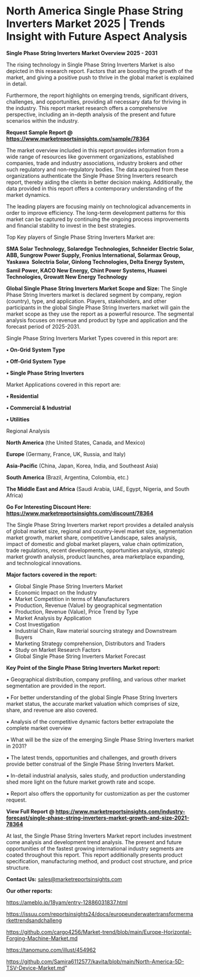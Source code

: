 # North America Single Phase String Inverters Market 2025 | Trends Insight with Future Aspect Analysis

<Strong> Single Phase String Inverters Market Overview 2025 - 2031</strong>

The rising technology in Single Phase String Inverters Market is also depicted in this research report. Factors that are boosting the growth of the market, and giving a positive push to thrive in the global market is explained in detail.

Furthermore, the report highlights on emerging trends, significant drivers, challenges, and opportunities, providing all necessary data for thriving in the industry. This report market research offers a comprehensive perspective, including an in-depth analysis of the present and future scenarios within the industry.

<strong>Request Sample Report @ <a href=https://www.marketreportsinsights.com/sample/78364>https://www.marketreportsinsights.com/sample/78364</a></strong>

The market overview included in this report provides information from a wide range of resources like government organizations, established companies, trade and industry associations, industry brokers and other such regulatory and non-regulatory bodies. The data acquired from these organizations authenticate the Single Phase String Inverters research report, thereby aiding the clients in better decision making. Additionally, the data provided in this report offers a contemporary understanding of the market dynamics.

The leading players are focusing mainly on technological advancements in order to improve efficiency. The long-term development patterns for this market can be captured by continuing the ongoing process improvements and financial stability to invest in the best strategies.

Top Key players of Single Phase String Inverters Market are:

<strong>SMA Solar Technology, Solaredge Technologies, Schneider Electric Solar, ABB, Sungrow Power Supply, Fronius International, Solarmax Group, Yaskawa  Solectria Solar, Ginlong Technologies, Delta Energy System, Samil Power, KACO New Energy, Chint Power Systems, Huawei Technologies, Growatt New Energy Technology</strong>

<strong><b>Global Single Phase String Inverters Market Scope and Size:</b></strong>
The Single Phase String Inverters market is declared segment by company, region (country), type, and application. Players, stakeholders, and other participants in the global Single Phase String Inverters market will gain the market scope as they use the report as a powerful resource. The segmental analysis focuses on revenue and product by type and application and the forecast period of 2025-2031.

Single Phase String Inverters Market Types covered in this report are:

<strong>• On-Grid System Type

• Off-Grid System Type

• Single Phase String Inverters</strong>

Market Applications covered in this report are:

<strong>• Residential

• Commercial & Industrial

• Utilities</strong> 

Regional Analysis

<strong>North America</strong> (the United States, Canada, and Mexico)

<strong>Europe</strong> (Germany, France, UK, Russia, and Italy)

<strong>Asia-Pacific</strong> (China, Japan, Korea, India, and Southeast Asia)

<strong>South America</strong> (Brazil, Argentina, Colombia, etc.)

<strong>The Middle East and Africa</strong> (Saudi Arabia, UAE, Egypt, Nigeria, and South Africa)

<strong>Go For Interesting Discount Here: <a href=https://www.marketreportsinsights.com/discount/78364>https://www.marketreportsinsights.com/discount/78364</a></strong>

The Single Phase String Inverters market report provides a detailed analysis of global market size, regional and country-level market size, segmentation market growth, market share, competitive Landscape, sales analysis, impact of domestic and global market players, value chain optimization, trade regulations, recent developments, opportunities analysis, strategic market growth analysis, product launches, area marketplace expanding, and technological innovations.

<strong><b>Major factors covered in the report:</b></strong>
<ul>
  <li>Global Single Phase String Inverters Market </li>
  <li>Economic Impact on the Industry</li>
  <li>Market Competition in terms of Manufacturers</li>
  <li>Production, Revenue (Value) by geographical segmentation</li>
  <li>Production, Revenue (Value), Price Trend by Type</li>
  <li>Market Analysis by Application</li>
  <li>Cost Investigation</li>
  <li>Industrial Chain, Raw material sourcing strategy and Downstream Buyers</li>
  <li>Marketing Strategy comprehension, Distributors and Traders</li>
  <li>Study on Market Research Factors</li>
  <li>Global Single Phase String Inverters Market Forecast</li>
</ul>

<strong><b>Key Point of the Single Phase String Inverters Market report:</b></strong>

• Geographical distribution, company profiling, and various other market segmentation are provided in the report.

• For better understanding of the global Single Phase String Inverters market status, the accurate market valuation which comprises of size, share, and revenue are also covered.

• Analysis of the competitive dynamic factors better extrapolate the complete market overview

• What will be the size of the emerging Single Phase String Inverters market in 2031?

• The latest trends, opportunities and challenges, and growth drivers provide better construal of the Single Phase String Inverters Market.

• In-detail industrial analysis, sales study, and production understanding shed more light on the future market growth rate and scope.

• Report also offers the opportunity for customization as per the customer request.

<strong><b>View Full Report @ <a href=https://www.marketreportsinsights.com/industry-forecast/single-phase-string-inverters-market-growth-and-size-2021-78364>https://www.marketreportsinsights.com/industry-forecast/single-phase-string-inverters-market-growth-and-size-2021-78364</a></b></strong>


At last, the Single Phase String Inverters Market report includes investment come analysis and development trend analysis. The present and future opportunities of the fastest growing international industry segments are coated throughout this report. This report additionally presents product specification, manufacturing method, and product cost structure, and price structure.

<strong>Contact Us:</strong>
sales@marketreportsinsights.com

<strong>Our other reports:</strong>

<a href=https://ameblo.jp/18yam/entry-12886031837.html>https://ameblo.jp/18yam/entry-12886031837.html</a>

<a href=https://issuu.com/reportsinsights24/docs/europeunderwatertransformermarkettrendsandchalleng>https://issuu.com/reportsinsights24/docs/europeunderwatertransformermarkettrendsandchalleng</a>

<a href=https://github.com/cargo4256/Market-trend/blob/main/Europe-Horizontal-Forging-Machine-Market.md>https://github.com/cargo4256/Market-trend/blob/main/Europe-Horizontal-Forging-Machine-Market.md</a>

<a href=https://tanomuno.com/illust/454962>https://tanomuno.com/illust/454962</a>

<a href=https://github.com/Samira6112577/kavita/blob/main/North-America-5D-TSV-Device-Market.md>https://github.com/Samira6112577/kavita/blob/main/North-America-5D-TSV-Device-Market.md</a>"
